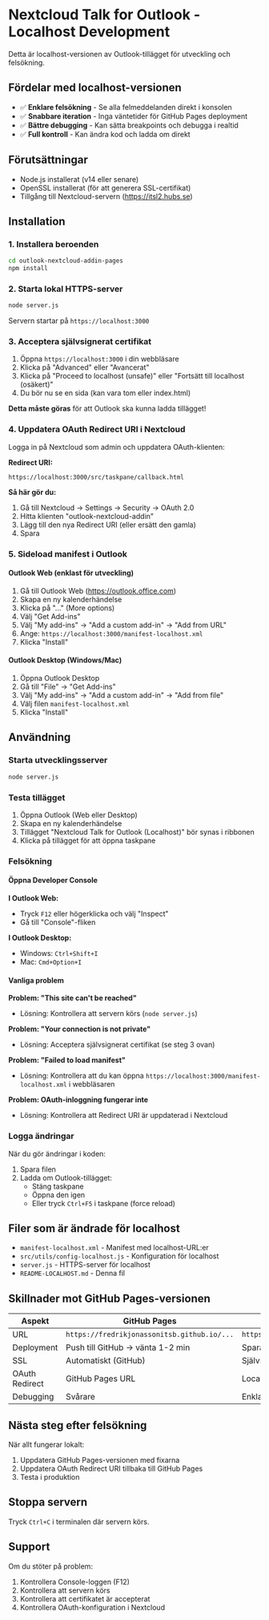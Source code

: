 # Nextcloud Talk for Outlook - Localhost Development

Detta är localhost-versionen av Outlook-tillägget för utveckling och felsökning.

## Fördelar med localhost-versionen

- ✅ **Enklare felsökning** - Se alla felmeddelanden direkt i konsolen
- ✅ **Snabbare iteration** - Inga väntetider för GitHub Pages deployment
- ✅ **Bättre debugging** - Kan sätta breakpoints och debugga i realtid
- ✅ **Full kontroll** - Kan ändra kod och ladda om direkt

## Förutsättningar

- Node.js installerat (v14 eller senare)
- OpenSSL installerat (för att generera SSL-certifikat)
- Tillgång till Nextcloud-servern (https://itsl2.hubs.se)

## Installation

### 1. Installera beroenden

```bash
cd outlook-nextcloud-addin-pages
npm install
```

### 2. Starta lokal HTTPS-server

```bash
node server.js
```

Servern startar på `https://localhost:3000`

### 3. Acceptera självsignerat certifikat

1. Öppna `https://localhost:3000` i din webbläsare
2. Klicka på "Advanced" eller "Avancerat"
3. Klicka på "Proceed to localhost (unsafe)" eller "Fortsätt till localhost (osäkert)"
4. Du bör nu se en sida (kan vara tom eller index.html)

**Detta måste göras** för att Outlook ska kunna ladda tillägget!

### 4. Uppdatera OAuth Redirect URI i Nextcloud

Logga in på Nextcloud som admin och uppdatera OAuth-klienten:

**Redirect URI:**
```
https://localhost:3000/src/taskpane/callback.html
```

**Så här gör du:**
1. Gå till Nextcloud → Settings → Security → OAuth 2.0
2. Hitta klienten "outlook-nextcloud-addin"
3. Lägg till den nya Redirect URI (eller ersätt den gamla)
4. Spara

### 5. Sideload manifest i Outlook

#### Outlook Web (enklast för utveckling)

1. Gå till Outlook Web (https://outlook.office.com)
2. Skapa en ny kalenderhändelse
3. Klicka på "..." (More options)
4. Välj "Get Add-ins"
5. Välj "My add-ins" → "Add a custom add-in" → "Add from URL"
6. Ange: `https://localhost:3000/manifest-localhost.xml`
7. Klicka "Install"

#### Outlook Desktop (Windows/Mac)

1. Öppna Outlook Desktop
2. Gå till "File" → "Get Add-ins"
3. Välj "My add-ins" → "Add a custom add-in" → "Add from file"
4. Välj filen `manifest-localhost.xml`
5. Klicka "Install"

## Användning

### Starta utvecklingsserver

```bash
node server.js
```

### Testa tillägget

1. Öppna Outlook (Web eller Desktop)
2. Skapa en ny kalenderhändelse
3. Tillägget "Nextcloud Talk for Outlook (Localhost)" bör synas i ribbonen
4. Klicka på tillägget för att öppna taskpane

### Felsökning

#### Öppna Developer Console

**I Outlook Web:**
- Tryck `F12` eller högerklicka och välj "Inspect"
- Gå till "Console"-fliken

**I Outlook Desktop:**
- Windows: `Ctrl+Shift+I`
- Mac: `Cmd+Option+I`

#### Vanliga problem

**Problem: "This site can't be reached"**
- Lösning: Kontrollera att servern körs (`node server.js`)

**Problem: "Your connection is not private"**
- Lösning: Acceptera självsignerat certifikat (se steg 3 ovan)

**Problem: "Failed to load manifest"**
- Lösning: Kontrollera att du kan öppna `https://localhost:3000/manifest-localhost.xml` i webbläsaren

**Problem: OAuth-inloggning fungerar inte**
- Lösning: Kontrollera att Redirect URI är uppdaterad i Nextcloud

### Logga ändringar

När du gör ändringar i koden:

1. Spara filen
2. Ladda om Outlook-tillägget:
   - Stäng taskpane
   - Öppna den igen
   - Eller tryck `Ctrl+F5` i taskpane (force reload)

## Filer som är ändrade för localhost

- `manifest-localhost.xml` - Manifest med localhost-URL:er
- `src/utils/config-localhost.js` - Konfiguration för localhost
- `server.js` - HTTPS-server för localhost
- `README-LOCALHOST.md` - Denna fil

## Skillnader mot GitHub Pages-versionen

| Aspekt | GitHub Pages | Localhost |
|--------|--------------|-----------|
| URL | `https://fredrikjonassonitsb.github.io/...` | `https://localhost:3000/...` |
| Deployment | Push till GitHub → vänta 1-2 min | Spara fil → ladda om |
| SSL | Automatiskt (GitHub) | Självsignerat certifikat |
| OAuth Redirect | GitHub Pages URL | Localhost URL |
| Debugging | Svårare | Enklare |

## Nästa steg efter felsökning

När allt fungerar lokalt:

1. Uppdatera GitHub Pages-versionen med fixarna
2. Uppdatera OAuth Redirect URI tillbaka till GitHub Pages
3. Testa i produktion

## Stoppa servern

Tryck `Ctrl+C` i terminalen där servern körs.

## Support

Om du stöter på problem:
1. Kontrollera Console-loggen (F12)
2. Kontrollera att servern körs
3. Kontrollera att certifikatet är accepterat
4. Kontrollera OAuth-konfiguration i Nextcloud

